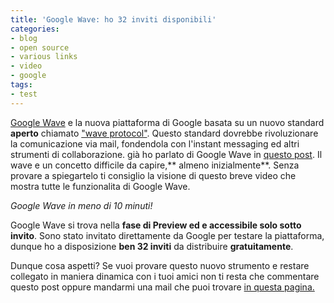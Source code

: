 ```yaml
---
title: 'Google Wave: ho 32 inviti disponibili'
categories:
- blog
- open source
- various links
- video
- google
tags:
- test
---
```

[Google Wave](http://wave.google.com) e la nuova piattaforma di Google basata
su un nuovo standard **aperto** chiamato ["wave
protocol"](http://www.waveprotocol.org/). Questo standard dovrebbe
rivoluzionare la comunicazione via mail, fondendola con l'instant messaging ed
altri strumenti di collaborazione. già ho parlato di Google Wave in [questo
post](http://www.diegor.it/2009/11/18/howto-piccoli-trucci-per-google-wave/).
Il wave e un concetto difficile da capire,** almeno inizialmente**. Senza
provare a spiegartelo ti consiglio la visione di questo breve video che mostra
tutte le funzionalita di Google Wave.

_Google Wave in meno di 10 minuti!_

Google Wave si trova nella **fase di Preview **ed e accessibile** solo sotto
invito**. Sono stato invitato direttamente da Google per testare la
piattaforma, dunque ho a disposizione **ben 32 inviti** da distribuire
**gratuitamente**.

Dunque cosa aspetti? Se vuoi provare questo nuovo strumento e restare
collegato in maniera dinamica con i tuoi amici non ti resta che commentare
questo post oppure mandarmi una mail che puoi trovare [in questa
pagina.](http://www.diegor.it/chi-e-diegor/)

